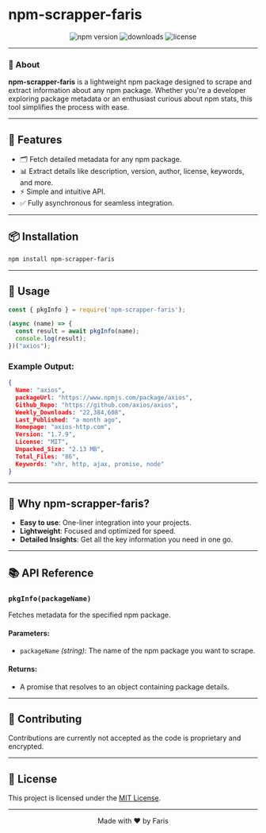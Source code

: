# npm-scrapper-faris

<p align="center">
  <img src="https://img.shields.io/npm/v/npm-scrapper-faris?color=blue&style=flat-square" alt="npm version" />
  <img src="https://img.shields.io/npm/dw/npm-scrapper-faris?color=brightgreen&style=flat-square" alt="downloads" />
  <img src="https://img.shields.io/npm/l/npm-scrapper-faris?style=flat-square" alt="license" />
</p>

---

### 📝 About
**npm-scrapper-faris** is a lightweight npm package designed to scrape and extract information about any npm package. Whether you're a developer exploring package metadata or an enthusiast curious about npm stats, this tool simplifies the process with ease.

---

## 🚀 Features

- 🗂 Fetch detailed metadata for any npm package.
- 📊 Extract details like description, version, author, license, keywords, and more.
- ⚡ Simple and intuitive API.
- ✅ Fully asynchronous for seamless integration.

---

## 📦 Installation

```bash
npm install npm-scrapper-faris
```

---

## 🔧 Usage

```javascript
const { pkgInfo } = require('npm-scrapper-faris');

(async (name) => {
  const result = await pkgInfo(name);
  console.log(result);
})("axios");
```

### Example Output:

```json
{
  Name: "axios",
  packageUrl: "https://www.npmjs.com/package/axios",
  Github_Repo: "https://github.com/axios/axios",
  Weekly_Downloads: "22,384,608",
  Last_Published: "a month ago",
  Homepage: "axios-http.com",
  Version: "1.7.9",
  License: "MIT",
  Unpacked_Size: "2.13 MB",
  Total_Files: "86",
  Keywords: "xhr, http, ajax, promise, node"
}
```

---

## 🌟 Why npm-scrapper-faris?

- **Easy to use**: One-liner integration into your projects.
- **Lightweight**: Focused and optimized for speed.
- **Detailed Insights**: Get all the key information you need in one go.

---

## 📚 API Reference

### `pkgInfo(packageName)`

Fetches metadata for the specified npm package.

#### Parameters:
- `packageName` *(string)*: The name of the npm package you want to scrape.

#### Returns:
- A promise that resolves to an object containing package details.

---


## 🤝 Contributing

Contributions are currently not accepted as the code is proprietary and encrypted.

---

## 📜 License

This project is licensed under the [MIT License](./LICENSE).

---

<p align="center">Made with ❤️ by Faris</p>
